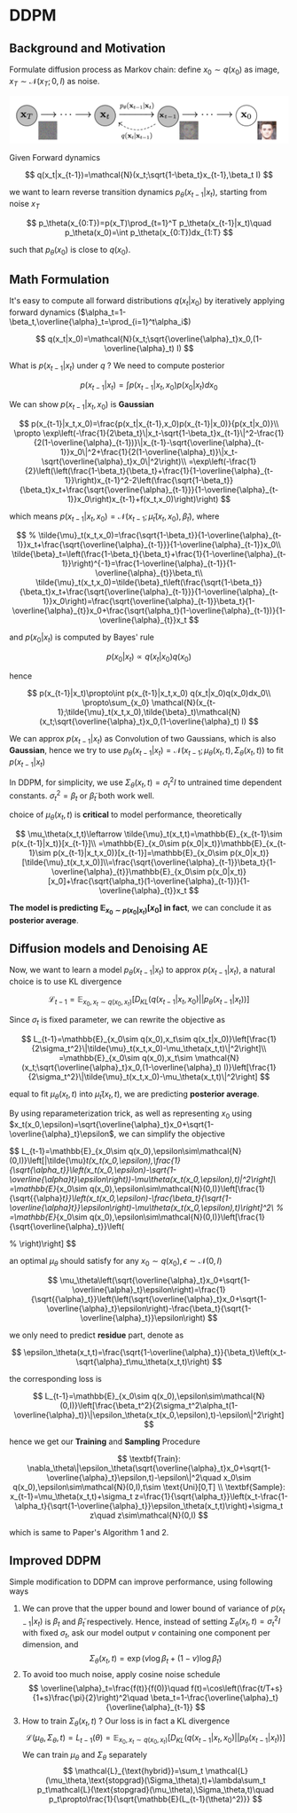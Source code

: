# DDPM

## Background and Motivation

Formulate diffusion process as Markov chain: define $x_0\sim q(x_0)$ as image, $x_T\sim\mathcal{N}(x_T;0,I)$ as noise.

![DDPM](fig/DDPM.png)

Given Forward dynamics

$$
q(x_t|x_{t-1})=\mathcal{N}(x_t;\sqrt{1-\beta_t}x_{t-1},\beta_t I)
$$

we want to learn reverse transition dynamics $p_\theta(x_{t-1}|x_t)$, starting from noise $x_T$

$$
p_\theta(x_{0:T})=p(x_T)\prod_{t=1}^T p_\theta(x_{t-1}|x_t)\quad p_\theta(x_0)=\int p_\theta(x_{0:T})dx_{1:T}
$$

such that $p_\theta(x_0)$ is close to $q(x_0)$.

## Math Formulation

It's easy to compute all forward distributions $q(x_t|x_0)$ by iteratively applying forward dynamics ($\alpha_t=1-\beta_t,\overline{\alpha}_t=\prod_{i=1}^t\alpha_i$)

$$
q(x_t|x_0)=\mathcal{N}(x_t;\sqrt{\overline{\alpha}_t}x_0,(1-\overline{\alpha}_t) I)
$$

What is $p(x_{t-1}|x_t)$ under $q$ ? We need to compute posterior

$$
p(x_{t-1}|x_t)=\int p(x_{t-1}|x_t,x_0) p(x_0|x_t)dx_0
$$

We can show $p(x_{t-1}|x_t,x_0)$ is __Gaussian__

$$
p(x_{t-1}|x_t,x_0)=\frac{p(x_t|x_{t-1},x_0)p(x_{t-1}|x_0)}{p(x_t|x_0)}\\
\propto \exp\left(-\frac{1}{2\beta_t}\|x_t-\sqrt{1-\beta_t}x_{t-1}\|^2-\frac{1}{2(1-\overline{\alpha}_{t-1})}\|x_{t-1}-\sqrt{\overline{\alpha}_{t-1}}x_0\|^2+\frac{1}{2(1-\overline{\alpha}_t)}\|x_t-\sqrt{\overline{\alpha}_t}x_0\|^2\right)\\
=\exp\left(-\frac{1}{2}\left(\left(\frac{1-\beta_t}{\beta_t}+\frac{1}{1-\overline{\alpha}_{t-1}}\right)x_{t-1}^2-2\left(\frac{\sqrt{1-\beta_t}}{\beta_t}x_t+\frac{\sqrt{\overline{\alpha}_{t-1}}}{1-\overline{\alpha}_{t-1}}x_0\right)x_{t-1}+f(x_t,x_0)\right)\right)
$$

which means $p(x_{t-1}|x_t,x_0)=\mathcal{N}(x_{t-1};\tilde{\mu}_t(x_t,x_0),\tilde{\beta}_t)$, where

$$
% \tilde{\mu}_t(x_t,x_0)=\frac{\sqrt{1-\beta_t}}{1-\overline{\alpha}_{t-1}}x_t+\frac{\sqrt{\overline{\alpha}_{t-1}}}{1-\overline{\alpha}_{t-1}}x_0\\
\tilde{\beta}_t=\left(\frac{1-\beta_t}{\beta_t}+\frac{1}{1-\overline{\alpha}_{t-1}}\right)^{-1}=\frac{1-\overline{\alpha}_{t-1}}{1-\overline{\alpha}_{t}}\beta_t\\
\tilde{\mu}_t(x_t,x_0)=\tilde{\beta}_t\left(\frac{\sqrt{1-\beta_t}}{\beta_t}x_t+\frac{\sqrt{\overline{\alpha}_{t-1}}}{1-\overline{\alpha}_{t-1}}x_0\right)=\frac{\sqrt{\overline{\alpha}_{t-1}}\beta_t}{1-\overline{\alpha}_{t}}x_0+\frac{\sqrt{\alpha_t}(1-\overline{\alpha}_{t-1})}{1-\overline{\alpha}_{t}}x_t
$$

and $p(x_0|x_t)$ is computed by Bayes' rule

$$
p(x_0|x_t)\propto q(x_t|x_0)q(x_0)
$$

hence

$$
p(x_{t-1}|x_t)\propto\int p(x_{t-1}|x_t,x_0) q(x_t|x_0)q(x_0)dx_0\\
\propto\sum_{x_0} \mathcal{N}(x_{t-1};\tilde{\mu}_t(x_t,x_0),\tilde{\beta}_t)\mathcal{N}(x_t;\sqrt{\overline{\alpha}_t}x_0,(1-\overline{\alpha}_t) I)
$$

We can approx $p(x_{t-1}|x_t)$ as Convolution of two Gaussians, which is also __Gaussian__, hence we try to use $p_\theta(x_{t-1}|x_t)=\mathcal{N}(x_{t-1};\mu_\theta(x_t,t),\Sigma_\theta(x_t,t))$ to fit $p(x_{t-1}|x_t)$

In DDPM, for simplicity, we use $\Sigma_\theta(x_t,t)=\sigma_t^2 I$ to untrained time dependent constants. $\sigma_t^2=\beta_t$ or $\tilde{\beta}_t$ both work well.

choice of $\mu_\theta(x_t,t)$ is __critical__ to model performance, theoretically

$$
\mu_\theta(x_t,t)\leftarrow \tilde{\mu}_t(x_t,t)=\mathbb{E}_{x_{t-1}\sim p(x_{t-1}|x_t)}[x_{t-1}]\\
=\mathbb{E}_{x_0\sim p(x_0|x_t)}\mathbb{E}_{x_{t-1}\sim p(x_{t-1}|x_t,x_0)}[x_{t-1}]=\mathbb{E}_{x_0\sim p(x_0|x_t)}[\tilde{\mu}_t(x_t,x_0)]\\=\frac{\sqrt{\overline{\alpha}_{t-1}}\beta_t}{1-\overline{\alpha}_{t}}\mathbb{E}_{x_0\sim p(x_0|x_t)}[x_0]+\frac{\sqrt{\alpha_t}(1-\overline{\alpha}_{t-1})}{1-\overline{\alpha}_{t}}x_t
$$

**The model is predicting $\mathbb{E}_{x_0\sim p(x_0|x_t)}[x_0]$ in fact**, we can conclude it as __posterior average__.

## Diffusion models and Denoising AE

Now, we want to learn a model $p_\theta(x_{t-1}|x_t)$ to approx $p(x_{t-1}|x_t)$, a natural choice is to use KL divergence

$$
\mathcal{L}_{t-1}=\mathbb{E}_{x_0,x_t\sim q(x_0,x_t)}\left[D_{KL}\left(q(x_{t-1}|x_t,x_0)||p_\theta(x_{t-1}|x_t)\right)\right]
$$

Since $\sigma_t$ is fixed parameter, we can rewrite the objective as

$$
L_{t-1}=\mathbb{E}_{x_0\sim q(x_0),x_t\sim q(x_t|x_0)}\left[\frac{1}{2\sigma_t^2}\|\tilde{\mu}_t(x_t,x_0)-\mu_\theta(x_t,t)\|^2\right]\\
=\mathbb{E}_{x_0\sim q(x_0),x_t\sim \mathcal{N}(x_t;\sqrt{\overline{\alpha}_t}x_0,(1-\overline{\alpha}_t) I)}\left[\frac{1}{2\sigma_t^2}\|\tilde{\mu}_t(x_t,x_0)-\mu_\theta(x_t,t)\|^2\right]
$$

equal to fit $\mu_\theta(x_t,t)$ into $\tilde{\mu}_t(x_t,t)$, we are predicting __posterior average__.

By using reparameterization trick, as well as representing $x_0$ using $x_t(x_0,\epsilon)=\sqrt{\overline{\alpha}_t}x_0+\sqrt{1-\overline{\alpha}_t}\epsilon$, we can simplify the objective

$$
L_{t-1}=\mathbb{E}_{x_0\sim q(x_0),\epsilon\sim\mathcal{N}(0,I)}\left[\|\tilde{\mu}_t(x_t(x_0,\epsilon),\frac{1}{\sqrt{\alpha_t}}\left(x_t(x_0,\epsilon)-\sqrt{1-\overline{\alpha}_t}\epsilon\right))-\mu_\theta(x_t(x_0,\epsilon),t)\|^2\right]\\
=\mathbb{E}_{x_0\sim q(x_0),\epsilon\sim\mathcal{N}(0,I)}\left[\frac{1}{\sqrt{{\alpha}_t}}\left(x_t(x_0,\epsilon)-\frac{\beta_t}{\sqrt{1-\overline{\alpha}_t}}\epsilon\right)-\mu_\theta(x_t(x_0,\epsilon),t)\right]^2\\
% =\mathbb{E}_{x_0\sim q(x_0),\epsilon\sim\mathcal{N}(0,I)}\left[\frac{1}{\sqrt{\overline{\alpha}_t}}\left(

% \right)\right]
$$

an optimal $\mu_\theta$ should satisfy for any $x_0\sim q(x_0),\epsilon\sim\mathcal{N}(0,I)$

$$
\mu_\theta\left(\sqrt{\overline{\alpha}_t}x_0+\sqrt{1-\overline{\alpha}_t}\epsilon\right)=\frac{1}{\sqrt{{\alpha}_t}}\left(\left(\sqrt{\overline{\alpha}_t}x_0+\sqrt{1-\overline{\alpha}_t}\epsilon\right)-\frac{\beta_t}{\sqrt{1-\overline{\alpha}_t}}\epsilon\right)
$$

we only need to predict __residue__ part, denote as 

$$
\epsilon_\theta(x_t,t)=\frac{\sqrt{1-\overline{\alpha}_t}}{\beta_t}\left(x_t-\sqrt{\alpha}_t\mu_\theta(x_t,t)\right)
$$

the corresponding loss is

$$
L_{t-1}=\mathbb{E}_{x_0\sim q(x_0),\epsilon\sim\mathcal{N}(0,I)}\left[\frac{\beta_t^2}{2\sigma_t^2\alpha_t(1-\overline{\alpha}_t)}\|\epsilon_\theta(x_t(x_0,\epsilon),t)-\epsilon\|^2\right]
$$

hence we get our __Training__ and __Sampling__ Procedure

$$
\textbf{Train}: \nabla_\theta\|\epsilon_\theta(\sqrt{\overline{\alpha}_t}x_0+\sqrt{1-\overline{\alpha}_t}\epsilon,t)-\epsilon\|^2\quad x_0\sim q(x_0),\epsilon\sim\mathcal{N}(0,I),t\sim \text{Uni}[0,T]
\\
\textbf{Sample}: x_{t-1}=\mu_\theta(x_t,t)+\sigma_t z=\frac{1}{\sqrt{\alpha_t}}\left(x_t-\frac{1-\alpha_t}{\sqrt{1-\overline{\alpha}_t}}\epsilon_\theta(x_t,t)\right)+\sigma_t z\quad z\sim\mathcal{N}(0,I)
$$

which is same to Paper's Algorithm 1 and 2.

## Improved DDPM

Simple modification to DDPM can improve performance, using following ways
1. We can prove that the upper bound and lower bound of variance of $p(x_{t-1}|x_t)$ is $\beta_t$ and $\tilde{\beta}_t$ respectively. Hence, instead of setting $\Sigma_\theta(x_t,t)=\sigma_t^2 I$ with fixed $\sigma_t$, ask our model output $v$ containing one component per dimension, and 
$$
\Sigma_\theta(x_t,t)=\exp(v\log\beta_t+(1-v)\log\tilde{\beta}_t)
$$
2. To avoid too much noise, apply cosine noise schedule
$$
\overline{\alpha}_t=\frac{f(t)}{f(0)}\quad f(t)=\cos\left(\frac{t/T+s}{1+s}\frac{\pi}{2}\right)^2\quad \beta_t=1-\frac{\overline{\alpha}_t}{\overline{\alpha}_{t-1}}
$$
3. How to train $\Sigma_\theta(x_t,t)$ ? Our loss is in fact a KL divergence
$$
\mathcal{L}(\mu_\theta,\Sigma_\theta,t)=L_{t-1}(\theta)=\mathbb{E}_{x_0,x_t\sim q(x_0,x_t)}\left[D_{KL}\left(q(x_{t-1}|x_t,x_0)||p_\theta(x_{t-1}|x_t)\right)\right]
$$
        We can train $\mu_\theta$ and $\Sigma_\theta$ separately
$$
\mathcal{L}_{\text{hybrid}}=\sum_t \mathcal{L}(\mu_\theta,\text{stopgrad}(\Sigma_\theta),t)+\lambda\sum_t p_t\mathcal{L}(\text{stopgrad}(\mu_\theta),\Sigma_\theta,t)\quad p_t\propto\frac{1}{\sqrt{\mathbb{E}(L_{t-1}(\theta)^2)}}
$$